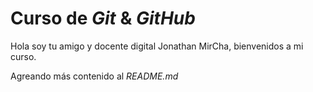 # Curso de _Git_ & _GitHub_

Hola soy tu amigo y docente digital Jonathan MirCha, bienvenidos a mi curso.

Agreando más contenido al _README.md_
